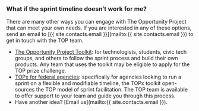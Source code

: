 
### What if the sprint timeline doesn’t work for me?

There are many other ways you can engage with The Opportunity Project that can meet your own needs. If you are interested in any of these options, send an email to [{{ site.contacts.email }}](mailto:{{ site.contacts.email }}) to get in touch with the TOP team.
- [The Opportunity Project Toolkit](../product-development/toolkit): for technologists, students, civic tech groups, and others to follow the sprint process and build their own products. Any team that uses the toolkit may be eligible to apply for the TOP prize challenge.
- [TOPx for federal agencies](../topx-toolkit/): specifically for agencies looking to run a sprint on a flexible and modifiable timeline, the TOPx toolkit open-sources the TOP model of sprint facilitation. The TOP team is available to offer support to your team and guide you through this process.
- Have another idea? [Email us](mailto:{{ site.contacts.email }}).